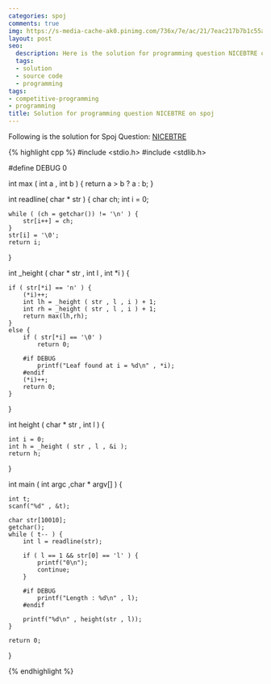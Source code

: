 ```yaml
---
categories: spoj
comments: true
img: https://s-media-cache-ak0.pinimg.com/736x/7e/ac/21/7eac217b7b1c55ab7fd56758e4e181be.jpg
layout: post
seo:
  description: Here is the solution for programming question NICEBTRE on spoj
  tags:
  - solution
  - source code
  - programming
tags:
- competitive-programming
- programming
title: Solution for programming question NICEBTRE on spoj
---
```


Following is the solution for Spoj Question: [NICEBTRE](http://www.spoj.com/problems/NICEBTRE/)

{% highlight cpp %}
#include <stdio.h>
#include <stdlib.h>

#define DEBUG 0

int max ( int a , int b ) {
	return a > b ? a : b;
}

int readline( char * str ) {
	char ch;
	int i = 0;

	while ( (ch = getchar()) != '\n' ) {
		str[i++] = ch;
	}
	str[i] = '\0';
	return i;
}

int _height ( char * str , int l , int *i ) {

	if ( str[*i] == 'n' ) {
		(*i)++;
		int lh = _height ( str , l , i ) + 1;
		int rh = _height ( str , l , i ) + 1;
		return max(lh,rh);
	}
	else {
		if ( str[*i] == '\0' )
			return 0;

		#if DEBUG
			printf("Leaf found at i = %d\n" , *i);
		#endif
		(*i)++;
		return 0;
	}
}

int height ( char * str , int l ) {

	int i = 0;
	int h = _height ( str , l , &i );
	return h;
}

int main ( int argc ,char  * argv[] ) {

	int t;
	scanf("%d" , &t);

	char str[10010];
	getchar();
	while ( t-- ) {
		int l = readline(str);

		if ( l == 1 && str[0] == 'l' ) {
			printf("0\n");
			continue;
		}

		#if DEBUG
			printf("Length : %d\n" , l);
		#endif

		printf("%d\n" , height(str , l));
	}

	return 0;
}

{% endhighlight %}